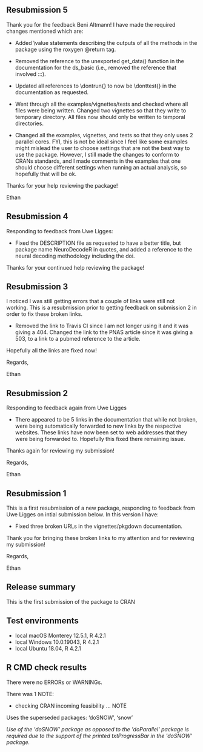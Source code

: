 

## Resubmission 5

Thank you for the feedback Beni Altmann! I have made the required changes mentioned which are: 

 * Added \value statements describing the outputs of all the methods in the package using the roxygen
   @return tag. 

 * Removed the reference to the unexported get_data() function in the documentation for the ds_basic 
    (i.e., removed the reference that involved :::).
    
 * Updated all references to \dontrun{} to now be \donttest{} in the documentation as requested. 
 
 * Went through all the examples/vignettes/tests and checked where all files were being written.
   Changed two vignettes so that they write to temporary directory. All files now should only be 
   written to temporal directories.
 
 * Changed all the examples, vignettes, and tests so that they only uses 2 parallel cores. 
    FYI, this is not be ideal since I feel like some examples might mislead the 
    user to choose settings that are not the best way to use the package. However, I 
    still made the changes to conform to CRANs standards, and I made comments in the 
    examples that one should choose different settings when running an actual analysis, 
    so hopefully that will be ok.

   
Thanks for your help reviewing the package!

Ethan





## Resubmission 4

Responding to feedback from Uwe Ligges:

* Fixed the DESCRIPTION file as requested to have a better title, but package name NeuroDecodeR in quotes, and added a reference to the neural decoding methodology including the doi. 

Thanks for your continued help reviewing the package!




## Resubmission 3

I noticed I was still getting errors that a couple of links were still not working. This is a resubmission prior to getting feedback on submission 2 in order to fix these broken links.


 * Removed the link to Travis CI since I am not longer using it and it was giving a 404. Changed the link to the PNAS article since it was giving a 503, to a link to a pubmed reference to the article.

Hopefully all the links are fixed now!

Regards,

Ethan




## Resubmission 2

Responding to feedback again from Uwe Ligges

 * There appeared to be 5 links in the documentation that while not broken, were being automatically forwarded to new links by the respective websites. These links have now been set to web addresses that they were being forwarded to. Hopefully this fixed there remaining issue.

Thanks again for reviewing my submission!

Regards,

Ethan



## Resubmission 1

This is a first resubmission of a new package, responding to feedback from Uwe Ligges on intial submission below. In this version I have: 

 * Fixed three broken URLs in the vignettes/pkgdown documentation. 

Thank you for bringing these broken links to my attention and for reviewing my submission!

Regards,

Ethan



## Release summary

This is the first submission of the package to CRAN


## Test environments

 * local macOS Monterey 12.5.1, R 4.2.1
 * local Windows 10.0.19043, R 4.2.1
 * local Ubuntu 18.04, R 4.2.1


## R CMD check results

There were no ERRORs or WARNINGs.

There was 1 NOTE:

* checking CRAN incoming feasibility ... NOTE

Uses the superseded packages: ‘doSNOW’, ‘snow’

  *Use of the 'doSNOW' package as opposed to the 'doParallel' package is required due to the support of the printed txtProgressBar in the 'doSNOW' package.*


